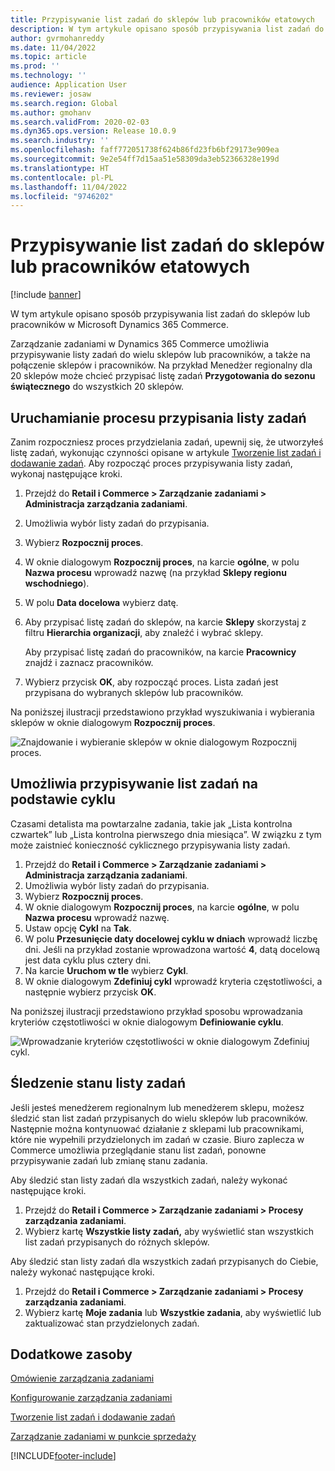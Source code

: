 ```yaml
---
title: Przypisywanie list zadań do sklepów lub pracowników etatowych
description: W tym artykule opisano sposób przypisywania list zadań do sklepów lub pracowników w Microsoft Dynamics 365 Commerce.
author: gvrmohanreddy
ms.date: 11/04/2022
ms.topic: article
ms.prod: ''
ms.technology: ''
audience: Application User
ms.reviewer: josaw
ms.search.region: Global
ms.author: gmohanv
ms.search.validFrom: 2020-02-03
ms.dyn365.ops.version: Release 10.0.9
ms.search.industry: ''
ms.openlocfilehash: faff772051738f624b86fd23fb6bf29173e909ea
ms.sourcegitcommit: 9e2e54ff7d15aa51e58309da3eb52366328e199d
ms.translationtype: HT
ms.contentlocale: pl-PL
ms.lasthandoff: 11/04/2022
ms.locfileid: "9746202"
---
```

# <a name="assign-task-lists-to-stores-or-employees"></a>Przypisywanie list zadań do sklepów lub pracowników etatowych

[!include [banner](includes/banner.md)]

W tym artykule opisano sposób przypisywania list zadań do sklepów lub pracowników w Microsoft Dynamics 365 Commerce.

Zarządzanie zadaniami w Dynamics 365 Commerce umożliwia przypisywanie listy zadań do wielu sklepów lub pracowników, a także na połączenie sklepów i pracowników. Na przykład Menedżer regionalny dla 20 sklepów może chcieć przypisać listę zadań **Przygotowania do sezonu świątecznego** do wszystkich 20 sklepów.

## <a name="start-the-task-list-assignment-process"></a>Uruchamianie procesu przypisania listy zadań

Zanim rozpoczniesz proces przydzielania zadań, upewnij się, że utworzyłeś listę zadań, wykonując czynności opisane w artykule [Tworzenie list zadań i dodawanie zadań](task-mgmt-create-lists.md). Aby rozpocząć proces przypisywania listy zadań, wykonaj następujące kroki.

1. Przejdź do **Retail i Commerce \> Zarządzanie zadaniami \> Administracja zarządzania zadaniami**.
1. Umożliwia wybór listy zadań do przypisania.
1. Wybierz **Rozpocznij proces**.
1. W oknie dialogowym **Rozpocznij proces**, na karcie **ogólne**, w polu **Nazwa procesu** wprowadź nazwę (na przykład **Sklepy regionu wschodniego**).
1. W polu **Data docelowa** wybierz datę.
1. Aby przypisać listę zadań do sklepów, na karcie **Sklepy** skorzystaj z filtru **Hierarchia organizacji**, aby znaleźć i wybrać sklepy.

    Aby przypisać listę zadań do pracowników, na karcie **Pracownicy** znajdź i zaznacz pracowników.

1. Wybierz przycisk **OK**, aby rozpocząć proces. Lista zadań jest przypisana do wybranych sklepów lub pracowników.

Na poniższej ilustracji przedstawiono przykład wyszukiwania i wybierania sklepów w oknie dialogowym **Rozpocznij proces**.

![Znajdowanie i wybieranie sklepów w oknie dialogowym Rozpocznij proces.](media/HQ-Assign-Tasks-Lists.png)

## <a name="assign-task-lists-on-a-recurring-basis"></a>Umożliwia przypisywanie list zadań na podstawie cyklu

Czasami detalista ma powtarzalne zadania, takie jak „Lista kontrolna czwartek” lub „Lista kontrolna pierwszego dnia miesiąca”. W związku z tym może zaistnieć konieczność cyklicznego przypisywania listy zadań.

1. Przejdź do **Retail i Commerce \> Zarządzanie zadaniami \> Administracja zarządzania zadaniami**.
1. Umożliwia wybór listy zadań do przypisania.
1. Wybierz **Rozpocznij proces**.
1. W oknie dialogowym **Rozpocznij proces**, na karcie **ogólne**, w polu **Nazwa procesu** wprowadź nazwę.
1. Ustaw opcję **Cykl** na **Tak**.
1. W polu **Przesunięcie daty docelowej cyklu w dniach** wprowadź liczbę dni. Jeśli na przykład zostanie wprowadzona wartość **4**, datą docelową jest data cyklu plus cztery dni.
1. Na karcie **Uruchom w tle** wybierz **Cykl**.
1. W oknie dialogowym **Zdefiniuj cykl** wprowadź kryteria częstotliwości, a następnie wybierz przycisk **OK**.

Na poniższej ilustracji przedstawiono przykład sposobu wprowadzania kryteriów częstotliwości w oknie dialogowym **Definiowanie cyklu**.

![Wprowadzanie kryteriów częstotliwości w oknie dialogowym Zdefiniuj cykl.](media/HQ-Assign-Tasks-Lists-Recurrently.png)

## <a name="track-task-list-status"></a>Śledzenie stanu listy zadań

Jeśli jesteś menedżerem regionalnym lub menedżerem sklepu, możesz śledzić stan list zadań przypisanych do wielu sklepów lub pracowników. Następnie można kontynuować działanie z sklepami lub pracownikami, które nie wypełnili przydzielonych im zadań w czasie. Biuro zaplecza w Commerce umożliwia przeglądanie stanu list zadań, ponowne przypisywanie zadań lub zmianę stanu zadania.

Aby śledzić stan listy zadań dla wszystkich zadań, należy wykonać następujące kroki.

1. Przejdź do **Retail i Commerce \> Zarządzanie zadaniami \> Procesy zarządzania zadaniami**.
1. Wybierz kartę **Wszystkie listy zadań,** aby wyświetlić stan wszystkich list zadań przypisanych do różnych sklepów.

Aby śledzić stan listy zadań dla wszystkich zadań przypisanych do Ciebie, należy wykonać następujące kroki.

1. Przejdź do **Retail i Commerce \> Zarządzanie zadaniami \> Procesy zarządzania zadaniami**.
1. Wybierz kartę **Moje zadania** lub **Wszystkie zadania**, aby wyświetlić lub zaktualizować stan przydzielonych zadań.

## <a name="additional-resources"></a>Dodatkowe zasoby

[Omówienie zarządzania zadaniami](task-mgmt-overview.md)

[Konfigurowanie zarządzania zadaniami](task-mgmt-configure.md)

[Tworzenie list zadań i dodawanie zadań](task-mgmt-create-lists.md)

[Zarządzanie zadaniami w punkcie sprzedaży](task-mgmt-POS.md)


[!INCLUDE[footer-include](../includes/footer-banner.md)]
